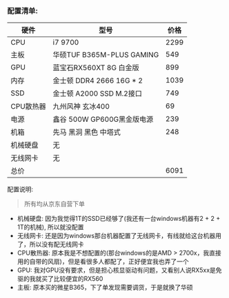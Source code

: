 ### 配置清单:
硬件|型号|价格
-|-|-
CPU | i7 9700 | 2299
主板 | 华硕TUF B365M-PLUS GAMING | 549
GPU | 蓝宝石RX560XT 8G 白金版 | 899
内存 | 金士顿 DDR4 2666 16G * 2 | 1039
SSD | 金士顿 A2000 SSD M.2接口 | 749
CPU散热器 | 九州风神 玄冰400 | 69
电源 | 鑫谷 500W GP600G黑金版电源 | 239
机箱 | 先马 黑洞 黑色 中塔式 | 248
机械硬盘 | 无 | 
无线网卡 | 无 | 
总价 | | 6091

配置说明:
> 所有均从京东自营下单  

* 机械硬盘: 因为我觉得1T的SSD已经够了(我还有一台windows机器有2 + 2 + 1T的机械), 所以就没配置  
* 无线网卡: 还是因为windows那台机器配置了无线网卡，有线就给这台机器用了，所以没有配无线网卡  
* CPU散热器: 原本我是不想配置的(那台windows的是AMD > 2700x，我直接用的自带的风扇)，但是看很多人都配了，正好便宜我也弄了一个  
* GPU: 我对GPU没有要求，但是担心核显驱动有问题，又看别人说RX5xx是免驱的我就买了比较便宜的RX560  
* 主板: 原本买的微星B365，下了单发现需要调货，于是就换了华硕  
